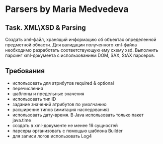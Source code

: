 # Parsers by Maria Medvedeva

## Task. XML\XSD & Parsing
Cоздать xml-файл, хранящий информацию об объектах определенной предметной области. Для валидации полученного xml-файла необходимо разработать соответствующую ему схему xsd. Выполнить парсинг xml-документа с использованием DOM, SAX, StAX парсеров.

## Требования
* использовать для атрибутов required & optional
* перечисления
* шаблоны и предельные значения
* использовать тип ID
* задание значений атрибутов по умолчанию
* расширение типов (имитация наследования)
* использовать дату-время. В Java использовать только пакет java.time
* создать в xml-документе не менее 16 сущностей
* парсеры организовать с помощью шаблона Builder
* для записи логов использовать Log4
